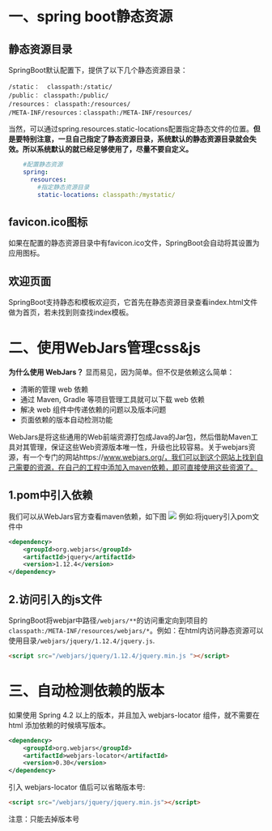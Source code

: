 # 一、spring boot静态资源

## 静态资源目录

SpringBoot默认配置下，提供了以下几个静态资源目录：

```
/static：  classpath:/static/
/public： classpath:/public/
/resources： classpath:/resources/
/META-INF/resources：classpath:/META-INF/resources/
```

当然，可以通过spring.resources.static-locations配置指定静态文件的位置。**但是要特别注意，一旦自己指定了静态资源目录，系统默认的静态资源目录就会失效。所以系统默认的就已经足够使用了，尽量不要自定义。**

```yaml
    #配置静态资源
    spring:
      resources:
        #指定静态资源目录
        static-locations: classpath:/mystatic/
```

## favicon.ico图标

如果在配置的静态资源目录中有favicon.ico文件，SpringBoot会自动将其设置为应用图标。

## 欢迎页面

SpringBoot支持静态和模板欢迎页，它首先在静态资源目录查看index.html文件做为首页，若未找到则查找index模板。

# 二、使用WebJars管理css&js

**为什么使用 WebJars？**
显而易见，因为简单。但不仅是依赖这么简单：

- 清晰的管理 web 依赖
- 通过 Maven, Gradle 等项目管理工具就可以下载 web 依赖
- 解决 web 组件中传递依赖的问题以及版本问题
- 页面依赖的版本自动检测功能

WebJars是将这些通用的Web前端资源打包成Java的Jar包，然后借助Maven工具对其管理，保证这些Web资源版本唯一性，升级也比较容易。关于webjars资源，有一个专门的网站https://www.webjars.org/，我们可以到这个网站上找到自己需要的资源，在自己的工程中添加入maven依赖，即可直接使用这些资源了。

## 1.pom中引入依赖

我们可以从WebJars官方查看maven依赖，如下图
![](https://cdn.jsdelivr.net/gh/krislinzhao/IMGcloud/img/20200425143510.png)
例如:将jquery引入pom文件中

```xml
<dependency>
    <groupId>org.webjars</groupId>
    <artifactId>jquery</artifactId>
    <version>1.12.4</version>
</dependency>
```

## 2.访问引入的js文件

SpringBoot将webjar中路径`/webjars/**`的访问重定向到项目的`classpath:/META-INF/resources/webjars/*`。例如：在html内访问静态资源可以使用目录`/webjars/jquery/1.12.4/jquery.js`.

```html
<script src="/webjars/jquery/1.12.4/jquery.min.js "></script>
```

# 三、自动检测依赖的版本

如果使用 Spring 4.2 以上的版本，并且加入 webjars-locator 组件，就不需要在 html 添加依赖的时候填写版本。

```xml
<dependency>
    <groupId>org.webjars</groupId>
    <artifactId>webjars-locator</artifactId>
    <version>0.30</version>
</dependency>
```

引入 webjars-locator 值后可以省略版本号:

```html
<script src="/webjars/jquery/jquery.min.js"></script>
```

注意：只能去掉版本号